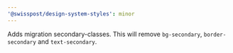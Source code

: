 ```yaml
---
'@swisspost/design-system-styles': minor
---
```


Adds migration secondary-classes.
This will remove `bg-secondary`, `border-secondary` and `text-secondary`.
